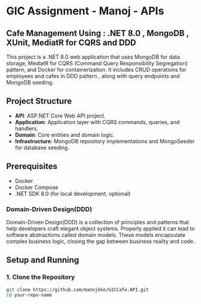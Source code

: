 # GIC Assignment - Manoj -  APIs 

## Cafe Management Using : .NET 8.0 , MongoDB , XUnit, MediatR for CQRS and DDD  
 

This project is a .NET 8.0 web application that uses MongoDB for data storage, MediatR for CQRS (Command Query Responsibility Segregation) pattern, and Docker for containerization. It includes CRUD operations for employees and cafes in DDD pattern , along with query endpoints and MongoDB seeding.

## Project Structure

- **API**: ASP.NET Core Web API project.
- **Application**: Application layer with CQRS commands, queries, and handlers.
- **Domain**: Core entities and domain logic.
- **Infrastructure**: MongoDB repository implementations and MongoSeeder for database seeding.

## Prerequisites

- Docker
- Docker Compose
- .NET SDK 8.0 (for local development, optional)

### Domain-Driven Design(DDD)
Domain-Driven Design(DDD) is a collection of principles and patterns that help developers craft elegant object systems. Properly applied it can lead to software abstractions called domain models. These models encapsulate complex business logic, closing the gap between business reality and code.

## Setup and Running

### 1. Clone the Repository

```bash
git clone https://github.com/manojkke/GICCafe.API.git
cd your-repo-name
